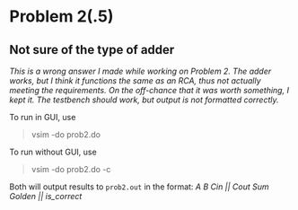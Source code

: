 # Problem 2(.5)

## Not sure of the type of adder

*This is a wrong answer I made while working on Problem 2. The adder works, but I think it functions the same as an RCA, thus not actually meeting the requirements. On the off-chance that it was worth something, I kept it. The testbench should work, but output is not formatted correctly.*

To run in GUI, use
> vsim -do prob2.do

To run without GUI, use
> vsim -do prob2.do -c

Both will output results to `prob2.out` in the format:
*A B Cin || Cout Sum Golden || is_correct*
